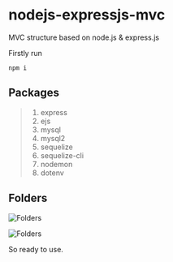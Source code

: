 # nodejs-expressjs-mvc
MVC structure based on node.js &amp; express.js


Firstly run
```
npm i
```

## Packages

> 1. express
> 2. ejs
> 3. mysql
> 4. mysql2
> 5. sequelize
> 6. sequelize-cli
> 7. nodemon
> 8. dotenv

## Folders

![Folders](https://i.hizliresim.com/835ehbh.png)

![Folders](https://i.hizliresim.com/47zge4o.png)


So ready to use.

